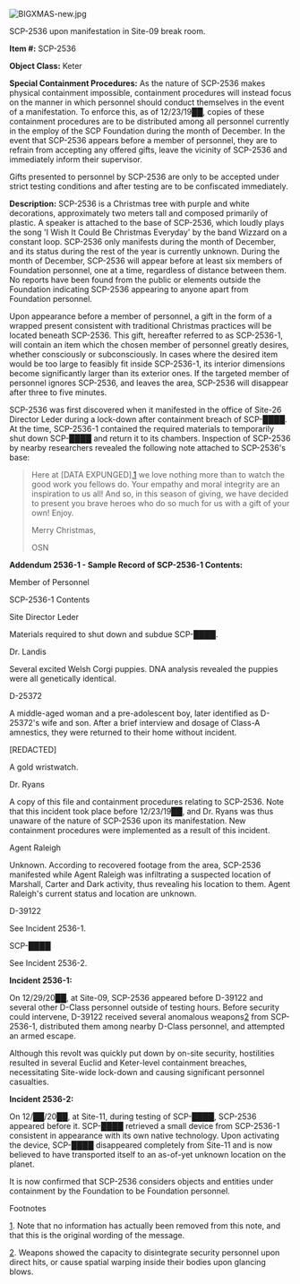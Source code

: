 ![BIGXMAS-new.jpg](http://scp-wiki.wdfiles.com/local--files/scp-2536/BIGXMAS-new.jpg)

SCP-2536 upon manifestation in Site-09 break room.

**Item #:** SCP-2536

**Object Class:** Keter

**Special Containment Procedures:** As the nature of SCP-2536 makes physical containment impossible, containment procedures will instead focus on the manner in which personnel should conduct themselves in the event of a manifestation. To enforce this, as of 12/23/19██, copies of these containment procedures are to be distributed among all personnel currently in the employ of the SCP Foundation during the month of December. In the event that SCP-2536 appears before a member of personnel, they are to refrain from accepting any offered gifts, leave the vicinity of SCP-2536 and immediately inform their supervisor.

Gifts presented to personnel by SCP-2536 are only to be accepted under strict testing conditions and after testing are to be confiscated immediately.

**Description:** SCP-2536 is a Christmas tree with purple and white decorations, approximately two meters tall and composed primarily of plastic. A speaker is attached to the base of SCP-2536, which loudly plays the song 'I Wish It Could Be Christmas Everyday' by the band Wizzard on a constant loop. SCP-2536 only manifests during the month of December, and its status during the rest of the year is currently unknown. During the month of December, SCP-2536 will appear before at least six members of Foundation personnel, one at a time, regardless of distance between them. No reports have been found from the public or elements outside the Foundation indicating SCP-2536 appearing to anyone apart from Foundation personnel.

Upon appearance before a member of personnel, a gift in the form of a wrapped present consistent with traditional Christmas practices will be located beneath SCP-2536. This gift, hereafter referred to as SCP-2536-1, will contain an item which the chosen member of personnel greatly desires, whether consciously or subconsciously. In cases where the desired item would be too large to feasibly fit inside SCP-2536-1, its interior dimensions become significantly larger than its exterior ones. If the targeted member of personnel ignores SCP-2536, and leaves the area, SCP-2536 will disappear after three to five minutes.

SCP-2536 was first discovered when it manifested in the office of Site-26 Director Leder during a lock-down after containment breach of SCP-████. At the time, SCP-2536-1 contained the required materials to temporarily shut down SCP-████ and return it to its chambers. Inspection of SCP-2536 by nearby researchers revealed the following note attached to SCP-2536's base:

> Here at \[DATA EXPUNGED\],[1](javascript:;) we love nothing more than to watch the good work you fellows do. Your empathy and moral integrity are an inspiration to us all! And so, in this season of giving, we have decided to present you brave heroes who do so much for us with a gift of your own! Enjoy.
> 
> Merry Christmas,
> 
> OSN

**Addendum 2536-1 - Sample Record of SCP-2536-1 Contents:**

Member of Personnel

SCP-2536-1 Contents

Site Director Leder

Materials required to shut down and subdue SCP-████.

Dr. Landis

Several excited Welsh Corgi puppies. DNA analysis revealed the puppies were all genetically identical.

D-25372

A middle-aged woman and a pre-adolescent boy, later identified as D-25372's wife and son. After a brief interview and dosage of Class-A amnestics, they were returned to their home without incident.

\[REDACTED\]

A gold wristwatch.

Dr. Ryans

A copy of this file and containment procedures relating to SCP-2536. Note that this incident took place before 12/23/19██, and Dr. Ryans was thus unaware of the nature of SCP-2536 upon its manifestation. New containment procedures were implemented as a result of this incident.

Agent Raleigh

Unknown. According to recovered footage from the area, SCP-2536 manifested while Agent Raleigh was infiltrating a suspected location of Marshall, Carter and Dark activity, thus revealing his location to them. Agent Raleigh's current status and location are unknown.

D-39122

See Incident 2536-1.

SCP-████

See Incident 2536-2.

**Incident 2536-1:**

On 12/29/20██, at Site-09, SCP-2536 appeared before D-39122 and several other D-Class personnel outside of testing hours. Before security could intervene, D-39122 received several anomalous weapons[2](javascript:;) from SCP-2536-1, distributed them among nearby D-Class personnel, and attempted an armed escape.

Although this revolt was quickly put down by on-site security, hostilities resulted in several Euclid and Keter-level containment breaches, necessitating Site-wide lock-down and causing significant personnel casualties.

**Incident 2536-2:**

On 12/██/20██, at Site-11, during testing of SCP-████, SCP-2536 appeared before it. SCP-████ retrieved a small device from SCP-2536-1 consistent in appearance with its own native technology. Upon activating the device, SCP-████ disappeared completely from Site-11 and is now believed to have transported itself to an as-of-yet unknown location on the planet.

It is now confirmed that SCP-2536 considers objects and entities under containment by the Foundation to be Foundation personnel.

Footnotes

[1](javascript:;). Note that no information has actually been removed from this note, and that this is the original wording of the message.

[2](javascript:;). Weapons showed the capacity to disintegrate security personnel upon direct hits, or cause spatial warping inside their bodies upon glancing blows.